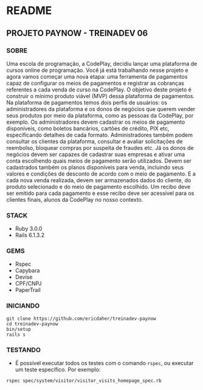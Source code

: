 # README

## PROJETO PAYNOW - TREINADEV 06

### SOBRE

Uma escola de programação, a CodePlay, decidiu lançar uma plataforma de cursos online de
programação. Você já está trabalhando nesse projeto e agora vamos começar uma nova etapa:
uma ferramenta de pagamentos capaz de configurar os meios de pagamentos e registrar as
cobranças referentes a cada venda de curso na CodePlay. O objetivo deste projeto é construir
o mínimo produto viável (MVP) dessa plataforma de pagamentos.
Na plataforma de pagamentos temos dois perfis de usuários: os administradores da plataforma
e os donos de negócios que querem vender seus produtos por meio da plataforma, como as
pessoas da CodePlay, por exemplo. Os administradores devem cadastrar os meios de
pagamento disponíveis, como boletos bancários, cartões de crédito, PIX etc, especificando
detalhes de cada formato. Administradores também podem consultar os clientes da plataforma,
consultar e avaliar solicitações de reembolso, bloquear compras por suspeita de fraudes etc.
Já os donos de negócios devem ser capazes de cadastrar suas empresas e ativar uma conta
escolhendo quais meios de pagamento serão utilizados. Devem ser cadastrados também os
planos disponíveis para venda, incluindo seus valores e condições de desconto de acordo com
o meio de pagamento. E a cada nova venda realizada, devem ser armazenados dados do
cliente, do produto selecionado e do meio de pagamento escolhido. Um recibo deve ser emitido
para cada pagamento e esse recibo deve ser acessível para os clientes finais, alunos da
CodePlay no nosso contexto.

### STACK

- Ruby 3.0.0
- Rails 6.1.3.2

### GEMS

- Rspec
- Capybara
- Devise
- CPF/CNPJ
- PaperTrail

### INICIANDO

```
git clone https://github.com/ericdaher/treinadev-paynow
cd treinadev-paynow
bin/setup
rails s
```

### TESTANDO

- É possível executar todos os testes com o comando `rspec`, ou executar um teste específico. Por exemplo:

```
rspec spec/system/visitor/visitor_visits_homepage_spec.rb
```
